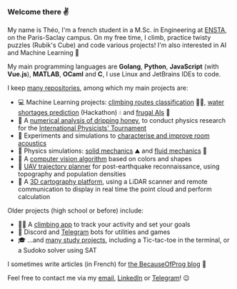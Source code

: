 ### Welcome there ✌

My name is Théo, I'm a french student in a M.Sc. in Engineering at [ENSTA](https://ensta-paris.fr/en), on the Paris-Saclay campus. On my free time, I climb, practice twisty puzzles (Rubik's Cube) and code various projects! I'm also interested in AI and Machine Learning 🧠

My main programming languages are **Golang**, **Python**, **JavaScript** (with **Vue.js**), **MATLAB**, **OCaml** and **C**, I use Linux and JetBrains IDEs to code.

I keep [many repositories](https://github.com/theovidal?tab=repositories&type=source), among which my main projects are:

- 💻 Machine Learning projects: [climbing routes classification](https://github.com/theovidal/beta-project) 🧗‍♂️, [water shortages prediction](https://github.com/theovidal/hickathon) (Hackathon) 💧 and [frugal AIs](https://github.com/theovidal/frugal-ai-challenge) 🍃
- 🍯 A [numerical analysis of dripping honey](https://github.com/theovidal/ipt-bouncing-honey), to conduct physics research for the [International Physicists' Tournament](https://iptnet.info)
- 📣 Experiments and simulations to [characterise and improve room acoustics](https://github.com/theovidal/room-acoustics)
- 🔭 Physics simulations: [solid mechanics](https://github.com/theovidal/fisiks) ⛰️ and [fluid mechanics](https://github.com/theovidal/study-projects/tree/main/mechanics/stokes-equation-simulation) 🌊
- 🚗 A [computer vision algorithm](https://github.com/theovidal/vehicule-vision) based on colors and shapes
- 🚁 [UAV trajectory planner](https://github.com/theovidal/tipe) for post-earthquake reconnaissance, using topography and population densities
- 🔦 A [3D cartography platform](https://github.com/theovidal/3d-cartography-platform), using a LiDAR scanner and remote communication to display in real time the point cloud and perform calculation

Older projects (high school or before) include:

- 🧗‍♂️ A [climbing app](https://highest.netlify.app) to track your activity and set your goals
- 🤖 Discord and [Telegram](https://github.com/theovidal/parcolar) bots for utilities and games
- 🎓 ...and [many study projects](https://github.com/theovidal/study-projects), including a Tic-tac-toe in the terminal, or a Sudoko solver using SAT

I sometimes write articles (in French) for [the BecauseOfProg blog](https://becauseofprog.fr) 📑

Feel free to contact me via my [email](mailto:theo.vidal@ensta.fr), [LinkedIn](https://linkedin.com/in/theovidal) or [Telegram](https://t.me/theovld)! 😉
